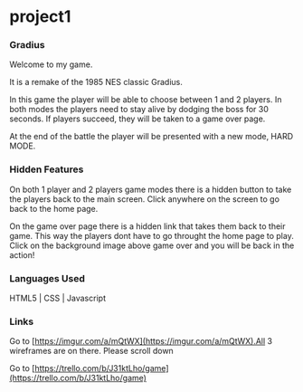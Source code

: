 # project1

### Gradius

Welcome to my game.

It is a remake of the 1985 NES classic Gradius.

In this game the player will be able to choose between 1 and 2 players. In both modes the players need to stay alive by dodging the boss for 30 seconds. If players succeed, they will be taken to a game over page. 

At the end of the battle the player will be presented with a new mode, HARD MODE.

### Hidden Features

On both 1 player and 2 players game modes there is a hidden button to take the players back to the main screen. Click anywhere on the screen to go back to the home page.

On the game over page there is a hidden link that takes them back to their game. This way the players dont have to go throught the home page to play. Click on the background image above game over and you will be back in the action!

### Languages Used

HTML5  |  CSS  |  Javascript  

### Links

Go to [https://imgur.com/a/mQtWX](https://imgur.com/a/mQtWX).All 3 wireframes are on there. Please scroll down

Go to [https://trello.com/b/J31ktLho/game](https://trello.com/b/J31ktLho/game)
